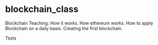 # blockchain_class
 Blockchain Teaching: How it works. How ethereum works. How to apply Blockchain on a daily basis. Creating the first blockchain.


<p> Tests</p>
